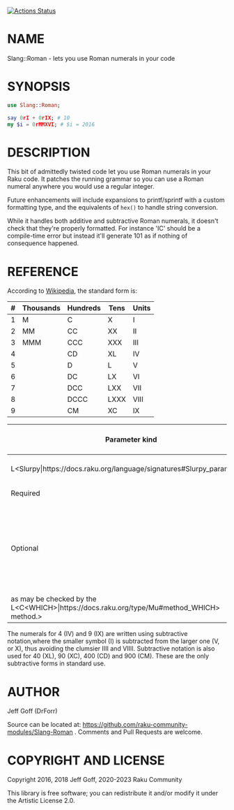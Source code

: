 [![Actions Status](https://github.com/librasteve/Slang-Roman/workflows/test/badge.svg)](https://github.com/librasteve/Slang-Roman/actions)

NAME
====

Slang::Roman - lets you use Roman numerals in your code

SYNOPSIS
========

```raku
use Slang::Roman;

say 0rI + 0rIX; # 10
my $i = 0rMMXVI; # $i = 2016
```

DESCRIPTION
===========

This bit of admittedly twisted code let you use Roman numerals in your Raku code. It patches the running grammar so you can use a Roman numeral anywhere you would use a regular integer.

Future enhancements will include expansions to printf/sprintf with a custom formatting type, and the equivalents of `hex()` to handle string conversion.

While it handles both additive and subtractive Roman numerals, it doesn't check that they're properly formatted. For instance 'IC' should be a compile-time error but instead it'll generate 101 as if nothing of consequence happened.

REFERENCE
=========

According to [Wikipedia](https://en.wikipedia.org/wiki/Roman_numerals), the standard form is:

<table class="pod-table">
<thead><tr>
<th>#</th> <th>Thousands</th> <th>Hundreds</th> <th>Tens</th> <th>Units</th>
</tr></thead>
<tbody>
<tr> <td>1</td> <td>M</td> <td>C</td> <td>X</td> <td>I</td> </tr> <tr> <td>2</td> <td>MM</td> <td>CC</td> <td>XX</td> <td>II</td> </tr> <tr> <td>3</td> <td>MMM</td> <td>CCC</td> <td>XXX</td> <td>III</td> </tr> <tr> <td>4</td> <td></td> <td>CD</td> <td>XL</td> <td>IV</td> </tr> <tr> <td>5</td> <td></td> <td>D</td> <td>L</td> <td>V</td> </tr> <tr> <td>6</td> <td></td> <td>DC</td> <td>LX</td> <td>VI</td> </tr> <tr> <td>7</td> <td></td> <td>DCC</td> <td>LXX</td> <td>VII</td> </tr> <tr> <td>8</td> <td></td> <td>DCCC</td> <td>LXXX</td> <td>VIII</td> </tr> <tr> <td>9</td> <td></td> <td>CM</td> <td>XC</td> <td>IX</td> </tr>
</tbody>
</table>

<table class="pod-table">
<thead><tr>
<th>Parameter kind</th> <th>Example</th> <th>Comment</th> <th>Check for no arg passed</th>
</tr></thead>
<tbody>
<tr> <td>L&lt;Slurpy|https://docs.raku.org/language/signatures#Slurpy_parameters&gt;</td> <td>C&lt;*@array&gt;</td> <td>Don&#39;t check using C&lt;.defined&gt;</td> <td>C&lt;if not @array&gt;</td> </tr> <tr> <td>Required</td> <td>C&lt;$foo&gt;</td> <td>Can&#39;t be omitted</td> <td>(not applicable)</td> </tr> <tr> <td>Optional</td> <td>C&lt;@bar = default&gt;</td> <td>Pick, and check, a suitable default N&lt;A suitable default is an Object that has a distinct identity,</td> <td></td> </tr> <tr> <td>as may be checked by the L&lt;C&lt;WHICH&gt;|https://docs.raku.org/type/Mu#method_WHICH&gt; method.&gt;</td> <td>C&lt;if @bar === default {...}&gt;</td> <td></td> <td></td> </tr>
</tbody>
</table>

The numerals for 4 (IV) and 9 (IX) are written using subtractive notation,where the smaller symbol (I) is subtracted from the larger one (V, or X), thus avoiding the clumsier IIII and VIIII. Subtractive notation is also used for 40 (XL), 90 (XC), 400 (CD) and 900 (CM). These are the only subtractive forms in standard use.

AUTHOR
======

Jeff Goff (DrForr)

Source can be located at: https://github.com/raku-community-modules/Slang-Roman . Comments and Pull Requests are welcome.

COPYRIGHT AND LICENSE
=====================

Copyright 2016, 2018 Jeff Goff, 2020-2023 Raku Community

This library is free software; you can redistribute it and/or modify it under the Artistic License 2.0.

